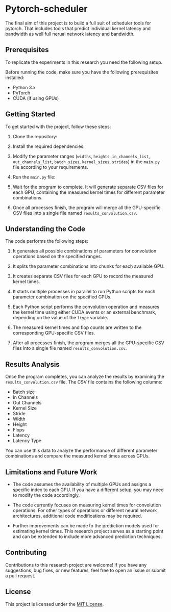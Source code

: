 # Pytorch-scheduler

The final aim of this project is to build a full suit of scheduler tools for pytorch. That includes tools that predict individual kernel latency and bandwidth as well full nerual network latency and bandwidth.  

## Prerequisites
To replicate the experiments in this research you need the following setup. 

Before running the code, make sure you have the following prerequisites installed:

- Python 3.x
- PyTorch
- CUDA (if using GPUs)

## Getting Started

To get started with the project, follow these steps:

1. Clone the repository:

2. Install the required dependencies:


3. Modify the parameter ranges (`widths`, `heights`, `in_channels_list`, `out_channels_list`, `batch_sizes`, `kernel_sizes`, `strides`) in the `main.py` file according to your requirements.

4. Run the `main.py` file:

5. Wait for the program to complete. It will generate separate CSV files for each GPU, containing the measured kernel times for different parameter combinations.

6. Once all processes finish, the program will merge all the GPU-specific CSV files into a single file named `results_convolution.csv`.

## Understanding the Code

The code performs the following steps:

1. It generates all possible combinations of parameters for convolution operations based on the specified ranges.

2. It splits the parameter combinations into chunks for each available GPU.

3. It creates separate CSV files for each GPU to record the measured kernel times.

4. It starts multiple processes in parallel to run Python scripts for each parameter combination on the specified GPUs.

5. Each Python script performs the convolution operation and measures the kernel time using either CUDA events or an external benchmark, depending on the value of the `ltype` variable.

6. The measured kernel times and flop counts are written to the corresponding GPU-specific CSV files.

7. After all processes finish, the program merges all the GPU-specific CSV files into a single file named `results_convolution.csv`.

## Results Analysis

Once the program completes, you can analyze the results by examining the `results_convolution.csv` file. The CSV file contains the following columns:

- Batch size
- In Channels
- Out Channels
- Kernel Size
- Stride
- Width
- Height
- Flops
- Latency
- Latency Type

You can use this data to analyze the performance of different parameter combinations and compare the measured kernel times across GPUs.

## Limitations and Future Work

- The code assumes the availability of multiple GPUs and assigns a specific index to each GPU. If you have a different setup, you may need to modify the code accordingly.

- The code currently focuses on measuring kernel times for convolution operations. For other types of operations or different neural network architectures, additional code modifications may be required.

- Further improvements can be made to the prediction models used for estimating kernel times. This research project serves as a starting point and can be extended to include more advanced prediction techniques.

## Contributing

Contributions to this research project are welcome! If you have any suggestions, bug fixes, or new features, feel free to open an issue or submit a pull request.

## License

This project is licensed under the [MIT License](LICENSE).

